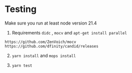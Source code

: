 # Testing

Make sure you run at least node version 21.4

1) Requirements `didc` , `mocv` and `apt-get install parallel`
```
https://github.com/ZenVoich/mocv
https://github.com/dfinity/candid/releases
```

2) `yarn install` and `mops install`

3) `yarn test`